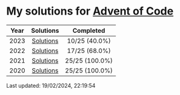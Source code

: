 # My solutions for [Advent of Code](https://adventofcode.com)

| Year | Solutions | Completed |
|:---:|:---:|:---:|
| 2023 | [Solutions](./2023) | 10/25 (40.0%) |
| 2022 | [Solutions](./2022) | 17/25 (68.0%) |
| 2021 | [Solutions](./2021) | 25/25 (100.0%) |
| 2020 | [Solutions](./2020) | 25/25 (100.0%) |

Last updated: 19/02/2024, 22:19:54